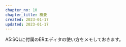 ```yaml
---
chapter_no: 10
chapter_title: 概要
created: 2023-01-17
updated: 2023-01-17
---
```

A5:SQLに付属のERエディタの使い方をメモしておきます。
